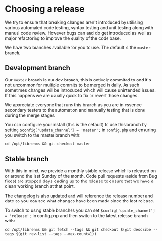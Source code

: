 # Choosing a release

We try to ensure that breaking changes aren't introduced by utilising
various automated code testing, syntax testing and unit testing along
with manual code review. However bugs can and do get introduced as
well as major refactoring to improve the quality of the code base.

We have two branches available for you to use. The default is the `master` branch.

## Development branch

Our `master` branch is our dev branch, this is actively commited to
and it's not uncommon for multiple commits to be merged in daily. As
such sometimes changes will be introduced which will cause unintended
issues. If this happens we are usually quick to fix or revert those changes.

We appreciate everyone that runs this branch as you are in essence
secondary testers to the automation and manually testing that is done
during the merge stages.

You can configure your install (this is the default) to use this
branch by setting `$config['update_channel'] = 'master';` in
`config.php` and ensuring you switch to the master branch with:

`cd /opt/librenms && git checkout master`

## Stable branch

With this in mind, we provide a monthly stable release which is
released on or around  the last Sunday of the month. Code pull
requests (aside from Bug fixes) are stopped days leading up to the
release to ensure that we have a clean working branch at that point.

The changelog is also updated and will reference the release number
and date so you can see what changes have been made since the last release.

To switch to using stable branches you can set
`$config['update_channel'] = 'release';` in config.php and then switch
to the latest release branch with:

`cd /opt/librenms && git fetch --tags && git checkout $(git describe
--tags $(git rev-list --tags --max-count=1))`
